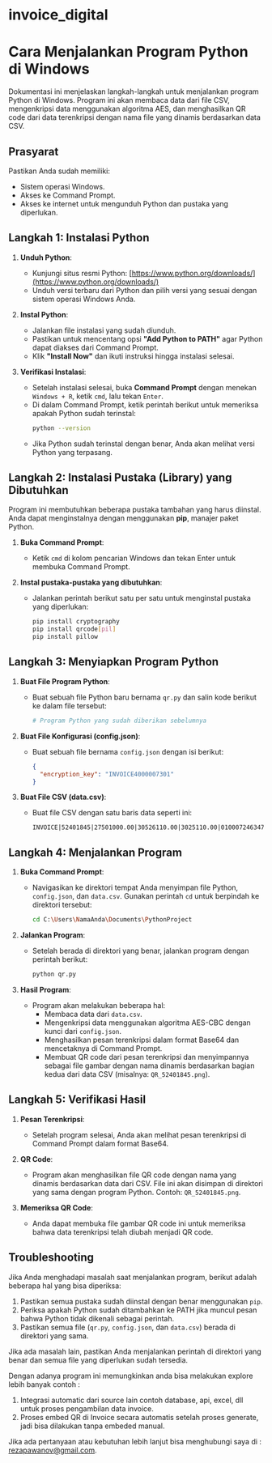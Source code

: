 # invoice_digital

# Cara Menjalankan Program Python di Windows

Dokumentasi ini menjelaskan langkah-langkah untuk menjalankan program Python di Windows. Program ini akan membaca data dari file CSV, mengenkripsi data menggunakan algoritma AES, dan menghasilkan QR code dari data terenkripsi dengan nama file yang dinamis berdasarkan data CSV.

## Prasyarat

Pastikan Anda sudah memiliki:
- Sistem operasi Windows.
- Akses ke Command Prompt.
- Akses ke internet untuk mengunduh Python dan pustaka yang diperlukan.

## Langkah 1: Instalasi Python

1. **Unduh Python**:
   - Kunjungi situs resmi Python: [https://www.python.org/downloads/](https://www.python.org/downloads/)
   - Unduh versi terbaru dari Python dan pilih versi yang sesuai dengan sistem operasi Windows Anda.

2. **Instal Python**:
   - Jalankan file instalasi yang sudah diunduh.
   - Pastikan untuk mencentang opsi **"Add Python to PATH"** agar Python dapat diakses dari Command Prompt.
   - Klik **"Install Now"** dan ikuti instruksi hingga instalasi selesai.

3. **Verifikasi Instalasi**:
   - Setelah instalasi selesai, buka **Command Prompt** dengan menekan `Windows + R`, ketik `cmd`, lalu tekan `Enter`.
   - Di dalam Command Prompt, ketik perintah berikut untuk memeriksa apakah Python sudah terinstal:
     ```bash
     python --version
     ```
   - Jika Python sudah terinstal dengan benar, Anda akan melihat versi Python yang terpasang.

## Langkah 2: Instalasi Pustaka (Library) yang Dibutuhkan

Program ini membutuhkan beberapa pustaka tambahan yang harus diinstal. Anda dapat menginstalnya dengan menggunakan **pip**, manajer paket Python.

1. **Buka Command Prompt**:
   - Ketik `cmd` di kolom pencarian Windows dan tekan Enter untuk membuka Command Prompt.

2. **Instal pustaka-pustaka yang dibutuhkan**:
   - Jalankan perintah berikut satu per satu untuk menginstal pustaka yang diperlukan:
     ```bash
     pip install cryptography
     pip install qrcode[pil]
     pip install pillow
     ```

## Langkah 3: Menyiapkan Program Python

1. **Buat File Program Python**:
   - Buat sebuah file Python baru bernama `qr.py` dan salin kode berikut ke dalam file tersebut:

     ```python
     # Program Python yang sudah diberikan sebelumnya
     ```

2. **Buat File Konfigurasi (config.json)**:
   - Buat sebuah file bernama `config.json` dengan isi berikut:
     ```json
     {
       "encryption_key": "INVOICE4000007301"
     }
     ```

3. **Buat File CSV (data.csv)**:
   - Buat file CSV dengan satu baris data seperti ini:
     ```
     INVOICE|52401845|27501000.00|30526110.00|3025110.00|0100072463479302
     ```

## Langkah 4: Menjalankan Program

1. **Buka Command Prompt**:
   - Navigasikan ke direktori tempat Anda menyimpan file Python, `config.json`, dan `data.csv`. Gunakan perintah `cd` untuk berpindah ke direktori tersebut:
     ```bash
     cd C:\Users\NamaAnda\Documents\PythonProject
     ```

2. **Jalankan Program**:
   - Setelah berada di direktori yang benar, jalankan program dengan perintah berikut:
     ```bash
     python qr.py
     ```

3. **Hasil Program**:
   - Program akan melakukan beberapa hal:
     - Membaca data dari `data.csv`.
     - Mengenkripsi data menggunakan algoritma AES-CBC dengan kunci dari `config.json`.
     - Menghasilkan pesan terenkripsi dalam format Base64 dan mencetaknya di Command Prompt.
     - Membuat QR code dari pesan terenkripsi dan menyimpannya sebagai file gambar dengan nama dinamis berdasarkan bagian kedua dari data CSV (misalnya: `QR_52401845.png`).

## Langkah 5: Verifikasi Hasil

1. **Pesan Terenkripsi**:
   - Setelah program selesai, Anda akan melihat pesan terenkripsi di Command Prompt dalam format Base64.

2. **QR Code**:
   - Program akan menghasilkan file QR code dengan nama yang dinamis berdasarkan data dari CSV. File ini akan disimpan di direktori yang sama dengan program Python. Contoh: `QR_52401845.png`.

3. **Memeriksa QR Code**:
   - Anda dapat membuka file gambar QR code ini untuk memeriksa bahwa data terenkripsi telah diubah menjadi QR code.

## Troubleshooting

Jika Anda menghadapi masalah saat menjalankan program, berikut adalah beberapa hal yang bisa diperiksa:
1. Pastikan semua pustaka sudah diinstal dengan benar menggunakan `pip`.
2. Periksa apakah Python sudah ditambahkan ke PATH jika muncul pesan bahwa Python tidak dikenali sebagai perintah.
3. Pastikan semua file (`qr.py`, `config.json`, dan `data.csv`) berada di direktori yang sama.

Jika ada masalah lain, pastikan Anda menjalankan perintah di direktori yang benar dan semua file yang diperlukan sudah tersedia.

Dengan adanya program ini memungkinkan anda bisa melakukan explore lebih banyak contoh :
1. Integrasi automatic dari source lain contoh database, api, excel, dll  untuk proses pengambilan data invoice.
2. Proses embed QR di Invoice secara automatis setelah proses generate, jadi bisa dilakukan tanpa embeded manual.

Jika ada pertanyaan atau kebutuhan lebih lanjut bisa menghubungi saya di : [rezapawanov@gmail.com](mailto:rezapawanov@gmail.com).

